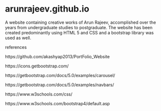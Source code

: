 # arunrajeev.github.io

A website containing creative works of Arun Rajeev, accomplished over the years from undergraduate studies to postgraduate.
The website has been created predominantly using HTML 5 and CSS and a bootstrap library was used as well.

references

<p>https://github.com/akashyap2013/PortFolio_Website</p>
<p>https://icons.getbootstrap.com/</p>
<p>https://getbootstrap.com/docs/5.0/examples/carousel/</p>
<p>https://getbootstrap.com/docs/5.0/examples/navbars/</p>
<p>https://www.w3schools.com/css/</p>
<p>https://www.w3schools.com/bootstrap4/default.asp</p>
